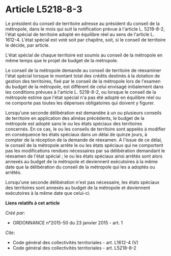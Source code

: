 # Article L5218-8-3

Le président du conseil de territoire adresse au président du conseil de la métropole, dans le mois qui suit la notification
prévue à l'article L. 5218-8-2, l'état spécial de territoire adopté en équilibre réel au sens de l'article L. 1612-4. L'état
spécial est voté soit par chapitre, soit, si le conseil de territoire le décide, par article. 

L'état spécial de chaque territoire est soumis au conseil de la métropole en même temps que le projet de budget de la
métropole. 

Le conseil de la métropole demande au conseil de territoire de réexaminer l'état spécial lorsque le montant total des crédits
destinés à la dotation de gestion des territoires, fixé par le conseil de la métropole lors de l'examen du budget de la
métropole, est différent de celui envisagé initialement dans les conditions prévues à l'article L. 5218-8-2, ou lorsque le
conseil de la métropole estime que l'état spécial n'a pas été adopté en équilibre réel ou ne comporte pas toutes les dépenses
obligatoires qui doivent y figurer. 

Lorsqu'une seconde délibération est demandée à un ou plusieurs conseils de territoire en application des alinéas précédents,
le budget de la métropole est adopté sans le ou les états spéciaux des territoires concernés. En ce cas, le ou les conseils
de territoire sont appelés à modifier en conséquence les états spéciaux dans un délai de quinze jours, à compter de la
réception de la demande de réexamen. A l'issue de ce délai, le conseil de la métropole arrête le ou les états spéciaux qui ne
comportent pas les modifications rendues nécessaires par sa délibération demandant le réexamen de l'état spécial ; le ou les
états spéciaux ainsi arrêtés sont alors annexés au budget de la métropole et deviennent exécutoires à la même date que la
délibération du conseil de la métropole qui les a adoptés ou arrêtés. 

Lorsqu'une seconde délibération n'est pas nécessaire, les états spéciaux des territoires sont annexés au budget de la
métropole et deviennent exécutoires à la même date que celui-ci.

**Liens relatifs à cet article**

_Créé par_:

  - ORDONNANCE n°2015-50 du 23 janvier 2015 - art. 1

_Cite_:

  - Code général des collectivités territoriales - art. L1612-4 (V)
  - Code général des collectivités territoriales - art. L5218-8-2
